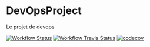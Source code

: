 # DevOpsProject
Le projet de devops


[![Workflow Status](https://img.shields.io/github/workflow/status/haskaris/DevOpsProject/CI)](https://shields.io/)
[![Workflow Travis Status](https://img.shields.io/travis/com/haskaris/DevOpsProject)](https://travis-ci.com/github/haskaris/DevOpsProject)
[![codecov](https://codecov.io/gh/haskaris/DevOpsProject/branch/main/graph/badge.svg?token=60M0FA5AUW)](https://codecov.io/gh/haskaris/DevOpsProject)

